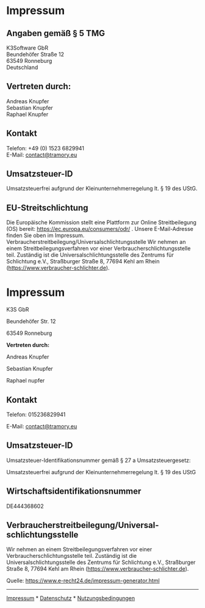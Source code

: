 # Impressum
## Angaben gemäß § 5 TMG
K3Software GbR  
Beundehöfer Straße 12  
63549 Ronneburg  
Deutschland  

## Vertreten durch:
Andreas Knupfer  
Sebastian Knupfer  
Raphael Knupfer

## Kontakt
Telefon: +49 (0) 1523 6829941  
E-Mail: contact@tramory.eu  

## Umsatzsteuer-ID
Umsatzsteuerfrei aufgrund der Kleinunternehmerregelung lt. § 19 des UStG.

## EU-Streitschlichtung
Die Europäische Kommission stellt eine Plattform zur Online Streitbeilegung (OS) bereit: https://ec.europa.eu/consumers/odr/ . Unsere E-Mail-Adresse finden Sie oben im Impressum. Verbraucherstreitbeilegung/Universalschlichtungsstelle Wir nehmen an einem Streitbeilegungsverfahren vor einer Verbraucherschlichtungsstelle teil. Zuständig ist die Universalschlichtungsstelle des Zentrums für Schlichtung e.V., Straßburger Straße 8, 77694 Kehl am Rhein (https://www.verbraucher-schlichter.de).

<h1>Impressum</h1>



<p>K3S GbR<br />

Beundeh&ouml;fer Str. 12<br />

63549 Ronneburg</p>



<p><strong>Vertreten durch:</strong><br />

Andreas Knupfer<br />

Sebastian Knupfer<br />

Raphael nupfer</p>



<h2>Kontakt</h2>

<p>Telefon: 015236829941<br />

E-Mail: contact@tramory.eu</p>



<h2>Umsatzsteuer-ID</h2>

<p>Umsatzsteuer-Identifikationsnummer gem&auml;&szlig; &sect; 27 a Umsatzsteuergesetz:<br />

Umsatzsteuerfrei aufgrund der Kleinunternehmerregelung lt. &sect; 19 des UStG</p>



<h2>Wirtschafts&shy;identifikations&shy;nummer</h2>

<p>DE444368602</p>



<h2>Verbraucher&shy;streit&shy;beilegung/Universal&shy;schlichtungs&shy;stelle</h2>

<p>Wir nehmen an einem Streitbeilegungsverfahren vor einer Verbraucherschlichtungsstelle teil. Zust&auml;ndig ist die Universalschlichtungsstelle des Zentrums f&uuml;r Schlichtung e.V., Stra&szlig;burger Stra&szlig;e 8, 77694 Kehl am Rhein (<a href="https://www.verbraucher-schlichter.de" rel="noopener noreferrer" target="_blank">https://www.verbraucher-schlichter.de</a>).</p>



<p>Quelle: <a href="https://www.e-recht24.de/impressum-generator.html">https://www.e-recht24.de/impressum-generator.html</a></p>

---
[Impressum](Impressum.md) * 
[Datenschutz](Datenschutz.md) * 
[Nutzungsbedingungen](Nutzungsbedingungen.md)
